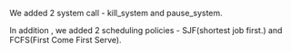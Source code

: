 We added 2 system call - kill_system and pause_system.

In addition , we added 2 scheduling policies - SJF(shortest job first.) and FCFS(First Come First Serve).
